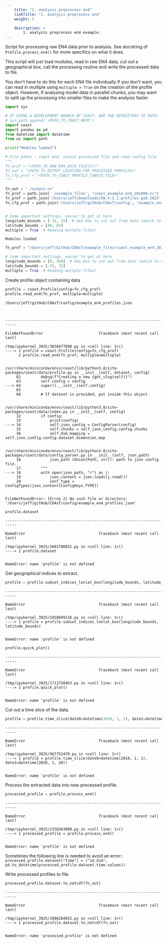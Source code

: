 ```yaml
---
    title: "1. analysis preprocess en4"
    linkTitle: "1. analysis preprocess en4"
    weight: 5

    description: >
        1. analysis preprocess en4 example.
---
```

Script for processing raw EN4 data prior to analysis.
See docstring of `Profile.process_en4()` for more specifics on what it does.

This script will just load modules, read in raw EN4 data, cut out a geographical box, call the processing routine and write the processed data to file.

You don't have to do this for each EN4 file individually if you don't want, you can read in multiple using `multiple = True` on the creation of the profile object. However, if analysing model data in parallel chunks, you may want to split up the processing into smaller files to make the analysis faster.


```python
import sys

# IF USING A DEVELOPMENT BRANCH OF COAST, ADD THE REPOSITORY TO PATH:
# sys.path.append('<PATH_TO_COAST_REPO')
import coast
import pandas as pd
from datetime import datetime
from os import path

print("Modules loaded")

# File paths - input en4, output processed file and read config file
"""
fn_prof = "<PATH_TO_RAW_EN4_DATA_FILE(S)>"
fn_out = "<PATH_TO_OUTPUT_LOCATION_FOR_PROCESSED_PROFILES>"
fn_cfg_prof = "<PATH_TO_COAST_PROFILE_CONFIG_FILE>"
"""

fn_out = "./output.nc"
fn_prof = path.join('./example_files', "coast_example_en4_201008.nc")
fn_prof = path.join('/Users/jeff/Downloads/EN.4.2.2.profiles.g10.2022', "EN.4.2.2.f.profiles.g10.2022*.nc")
fn_cfg_prof = path.join('/Users/jeff/gitHub/COAsT/config', "example_en4_profiles.json")


# Some important settings, easier to get at here
longitude_bounds = [-15, 15]  # Geo box to cut out from data (match to model)
latitude_bounds = [40, 65]
multiple = True  # Reading multple files?
```

    Modules loaded



```python
fn_prof = "/Users/jeff/GitHub/COAsT/example_files/coast_example_en4_201008.nc"
```


```python
# Some important settings, easier to get at here
longitude_bounds = [0, 360]  # Geo box to cut out from data (match to model)
latitude_bounds = [-15, 15]
multiple = True  # Reading multple files?
```

Create profile object containing data


```python
profile = coast.Profile(config=fn_cfg_prof)
profile.read_en4(fn_prof, multiple=multiple)
```

    /Users/jeff/gitHub/COAsT/config/example_en4_profiles.json



    ---------------------------------------------------------------------------

    FileNotFoundError                         Traceback (most recent call last)

    /tmp/ipykernel_3925/3838477898.py in <cell line: 1>()
    ----> 1 profile = coast.Profile(config=fn_cfg_prof)
          2 profile.read_en4(fn_prof, multiple=multiple)


    /usr/share/miniconda/envs/coast/lib/python3.8/site-packages/coast/data/profile.py in __init__(self, dataset, config)
         62         debug(f"Creating a new {get_slug(self)}")
         63         self.config = config
    ---> 64         super().__init__(self.config)
         65 
         66         # If dataset is provided, put inside this object


    /usr/share/miniconda/envs/coast/lib/python3.8/site-packages/coast/data/index.py in __init__(self, config)
         32         if config:
         33             print(config)
    ---> 34             self.json_config = ConfigParser(config)
         35             self.chunks = self.json_config.config.chunks
         36             self.dim_mapping = self.json_config.config.dataset.dimension_map


    /usr/share/miniconda/envs/coast/lib/python3.8/site-packages/coast/data/config_parser.py in __init__(self, json_path)
         16             json_path (Union[Path, str]): path to json config file.
         17         """
    ---> 18         with open(json_path, "r") as j:
         19             json_content = json.loads(j.read())
         20             conf_type = ConfigTypes(json_content[ConfigKeys.TYPE])


    FileNotFoundError: [Errno 2] No such file or directory: '/Users/jeff/gitHub/COAsT/config/example_en4_profiles.json'



```python
profile.dataset
```


    ---------------------------------------------------------------------------

    NameError                                 Traceback (most recent call last)

    /tmp/ipykernel_3925/2681786031.py in <cell line: 1>()
    ----> 1 profile.dataset
    

    NameError: name 'profile' is not defined


Get geographical indices to extract.


```python
profile = profile.subset_indices_lonlat_box(longitude_bounds, latitude_bounds)
```


    ---------------------------------------------------------------------------

    NameError                                 Traceback (most recent call last)

    /tmp/ipykernel_3925/2450699116.py in <cell line: 1>()
    ----> 1 profile = profile.subset_indices_lonlat_box(longitude_bounds, latitude_bounds)
    

    NameError: name 'profile' is not defined



```python
profile.quick_plot()
```


    ---------------------------------------------------------------------------

    NameError                                 Traceback (most recent call last)

    /tmp/ipykernel_3925/1711720463.py in <cell line: 1>()
    ----> 1 profile.quick_plot()
    

    NameError: name 'profile' is not defined


Cut out a time slice of the data.


```python
profile = profile.time_slice(date0=datetime(2010, 1, 1), date1=datetime(2010, 1, 20))
```


    ---------------------------------------------------------------------------

    NameError                                 Traceback (most recent call last)

    /tmp/ipykernel_3925/567752478.py in <cell line: 1>()
    ----> 1 profile = profile.time_slice(date0=datetime(2010, 1, 1), date1=datetime(2010, 1, 20))
    

    NameError: name 'profile' is not defined


Process the extracted data into new processed profile.


```python
processed_profile = profile.process_en4()
```


    ---------------------------------------------------------------------------

    NameError                                 Traceback (most recent call last)

    /tmp/ipykernel_3925/2338363098.py in <cell line: 1>()
    ----> 1 processed_profile = profile.process_en4()
    

    NameError: name 'profile' is not defined


Sometimes the following line is needed to avoid an error::  
`processed_profile.dataset["time"] = ("id_dim", pd.to_datetime(processed_profile.dataset.time.values))`

Write processed profiles to file.


```python
processed_profile.dataset.to_netcdf(fn_out)
```


    ---------------------------------------------------------------------------

    NameError                                 Traceback (most recent call last)

    /tmp/ipykernel_3925/1086284925.py in <cell line: 1>()
    ----> 1 processed_profile.dataset.to_netcdf(fn_out)
    

    NameError: name 'processed_profile' is not defined



```python

```

